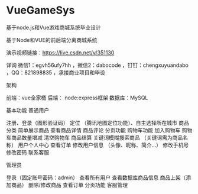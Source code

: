 # VueGameSys
基于node.js和Vue游戏商城系统毕业设计

基于Node和VUE的前后端分离商城系统

演示视频链接：https://live.csdn.net/v/351130

详询 微信1：egvh56ufy7hh ，微信2：dabocode ，钉钉：chengxuyuandabo ，QQ：821898835 ，承接商业项目和毕设

架构

前端：vue全家桶
后端： node:express框架
数据库：MySQL

基本功能 普通用户

注册、登录（图形验证码）
定位 （腾讯地图定位功能）、自主选择所在城市
商品
    分类
    简单展示商品
    查看商品详情
    商品评论
分页功能
购物车功能
    加入购物车
    购物车商品数量增减
    清空购物车
    商品结算
关键词模糊搜索商品 （关键词需为商品名称）
用户个人中心
查看订单
    修改用户信息 （头像、昵称、简介...）
    修改手机号
    修改密码
联系客服

管理员

登录（固定账号密码：admin）
查看所有用户
查看数据库商品信息
商品上架（添加商品）
删除/修改商品
查看订单
分页功能
客服管理
